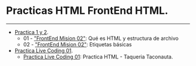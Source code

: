 # Practicas HTML FrontEnd HTML.
***

* [Practica 1 y 2](https://github.com/albertz03/Practicas-HTML-LaunchX/tree/master/practica1).
  * 01 - ["FrontEnd Mision 02"](https://github.com/albertz03/FrontEnd-Mision/tree/main/02%20-%20HTML): Qué es HTML y estructura de archivo
  * 02 - ["FrontEnd Mision 02"](https://github.com/albertz03/FrontEnd-Mision/tree/main/02%20-%20HTML): Etiquetas básicas
* [Practica Live Coding 01](https://github.com/albertz03/Practicas-HTML-LaunchX/tree/master/live_coding).
  * [Practica Live Coding 01](https://github.com/albertz03/Practicas-HTML-LaunchX/tree/master/live_coding): Practica HTML - Taqueria Taconauta.
